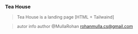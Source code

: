 ### Tea House
> Tea House is a landing page [HTML + Tailwaind]


>autor info
>author @MullaRohan
>rohanmulla.cs@gmail.com